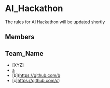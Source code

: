 # AI_Hackathon

The rules for AI Hackathon will be updated shortly 

 ## Members
 ## Team_Name

- [XYZ]
- [a](https://github.com/a)
- [b](https://github.com/b
- [c]https://github.com/c)
